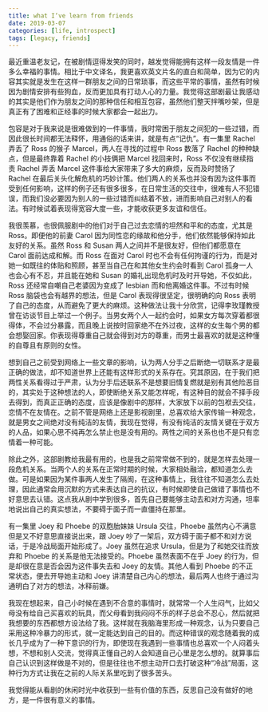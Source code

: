 ```yaml
---
title: what I‘ve learn from friends
date: 2019-03-07
categories: [life, introspect]
tags: [legacy, friends]
---
```


最近重温老友记，在被剧情逗得发笑的同时，越发觉得能拥有这样一段友情是一件多么幸福的事情。相比于中文译名，我更喜欢英文片名的直白和简单，因为它的内容其实就是发生在这样一群朋友之间的日常琐事，而这些平常的事情，虽然有时候因为剧情安排有些狗血，反而更加具有打动人心的力量。我觉得这部剧最让我感动的其实是他们作为朋友之间的那种信任和相互包容，虽然他们整天拌嘴吵架，但是真正有了困难和正经事的时候大家都会一起出力。

包容是对于我来说是很难做到的一件事情，我时常困于朋友之间犯的一些过错，而因此很长时间都无法释怀，用通俗的话来讲，就是有点“记仇”。有一集里 Rachel 弄丢了 Ross 的猴子 Marcel，两人在寻找的过程中 Ross 数落了 Rachel 的种种缺点，但是最终靠着 Rachel 的小技俩把 Marcel 找回来时，Ross 不仅没有继续指责 Rachel 弄丢 Marcel 这件事给大家带来了多大的麻烦，反而及时赞扬了 Rachel 在最后关头化解危机的巧妙计策。他们两人的关系也并没有因为这件事而受到任何影响，这样的例子还有很多很多，在日常生活的交往中，很难有人不犯错误，而我们没必要因为别人的一些过错而纠结着不放，进而影响自己对别人的看法。有时候试着表现得宽容大度一些，才能收获更多友谊和信任。

我很羡慕，也很佩服剧中的他们对于自己过去恋情的坦然和平和的态度，尤其是 Ross。即便他的前妻 Carol 因为同性恋的缘故和他分手，他们依然能够保持如此友好的关系。虽然 Ross 和 Susan 两人之间并不是很友好，但他们都愿意在 Carol 面前达成和解。而 Ross 在面对 Carol 时也不会有任何拘谨的行为，而是对她一如既往的体贴和照顾，甚至当自己在和其他女生约会时看到 Carol 孤身一人也会心有不忍，并且能在她和 Susan 的婚礼出现危机时及时开导她，不仅如此，Ross 还经常自嘲自己老婆因为变成了 lesbian 而和他离婚这件事。不过有时候 Ross 脑袋也会有越界的想法，但是 Carol 表现得很坚定，很明确的向 Ross 表明了自己的态度，从而避免了更大的麻烦。这种做法让我十分欣赏，记得李玫瑾教授曾在访谈节目上举过一个例子。当男女两个人一起约会时，如果女方每次穿着都很得体，不会过分暴露，而且晚上说按时回家绝不在外过夜，这样的女生每个男的都会想娶回家。你表现得尊重自己就会得到对方的尊重，而男士最喜欢的就是这种懂的自尊且有原则的女性。

想到自己之前受到网络上一些文章的影响，认为两人分手之后断绝一切联系才是最正确的做法，却不知道世界上还能有这样形式的关系存在。究其原因，在于我们把两性关系看得过于严肃，认为分手后还联系不是想要旧情复燃就是别有其他险恶目的，其实处于这种想法的人，即使断绝关系又能怎样呢，有这种目的就会不择手段去得到，而真正正确的态度，应该是像剧中的那样，大家放下以前的包袱去交往，恋情不在友情在。之前不管是网络上还是影视剧里，总喜欢给大家传输一种观念，就是男女之间绝对没有纯洁的友情，我现在觉得，有没有纯洁的友情关键在于双方的人品，如果心思不纯再怎么禁止也是没有用的。两性之间的关系也也不是只有恋情着一种可能。

除此之外，这部剧教给我最有用的，也是我之前常常做不到的，就是怎样去处理一段危机关系。当两个人的关系在正常时期的时候，大家相处融洽，都知道怎么去做。可是如果因为某件事两人发生了隔阂，在这种事情上，我往往不知道怎么去处理，因此通常会用沉默的方式来表达自己的抗议，有时候即使自己做错了事情也不好意思去认错。这点我从剧中学到很多，首先自己要能够主动去和对方沟通，坦率地说出自己的真实想法，不要碍于面子而一直僵持在那里。

有一集里 Joey 和 Phoebe 的双胞胎妹妹 Ursula 交往，Phoebe 虽然内心不满意但是又不好意思直接说出来，跟 Joey 吵了一架后，双方碍于面子都不和对方说话，于是冷战局面开始形成了。Joey 虽然在追求 Ursula，但是为了和她交往而放弃和 Phoebe 的关系是他无法接受的。Phoebe 虽然表面不在乎 Joey 的行为，但是却很在意是否会因为这件事失去和 Joey 的友情。其他人看到 Phoebe 的不正常状态，便去开导她主动和 Joey 讲清楚自己内心的想法，最后两人也终于通过沟通明白了对方的想法，冰释前嫌。

我现在想起来，自己小时候在遇到不合意的事情时，就常常一个人生闷气，比如父母没有给自己买喜欢的玩具，而父母看到我闷闷不乐的样子总会不忍心，然后就把我想要的东西都想方设法给了我。这样就在我脑海里形成一种观念，认为只要自己采用这种冷暴力的形式，就一定能达到自己的目的。而这种错误的观念随着我的成长几乎成为了一种下意识的行为，即使现在我遇到一些事情也总喜欢一个人闷着头想，不想和别人交流，觉得真正懂自己的人会知道自己心里是怎么想的。就算事后自己认识到这样做是不对的，但是往往也不想主动开口去打破这种“冷战”局面，这种行为方式让我在之前的人际关系里吃到了很多苦头。

我觉得能从看剧的休闲时光中收获到一些有价值的东西，反思自己没有做好的地方，是一件很有意义的事情。
